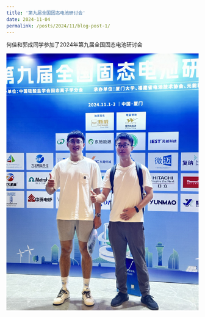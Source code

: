 ```yaml
---
title: '第九届全国固态电池研讨会'
date: 2024-11-04
permalink: /posts/2024/11/blog-post-1/
---
```


何佳和郭成同学参加了2024年第九届全国固态电池研讨会

![固态会议.jpg](/images/News/固态会议.jpg)